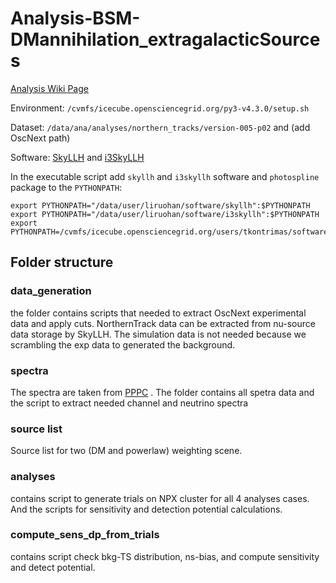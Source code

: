 # Analysis-BSM-DMannihilation_extragalacticSources

[Analysis Wiki Page](https://wiki.icecube.wisc.edu/index.php/DM_annihilation_from_SMBH_as_point_source)

Environment: `/cvmfs/icecube.opensciencegrid.org/py3-v4.3.0/setup.sh`

Dataset: `/data/ana/analyses/northern_tracks/version-005-p02` and (add OscNext path)

Software: [SkyLLH](https://github.com/icecube/skyllh/tree/dm) and [i3SkyLLH](https://github.com/icecube/i3skyllh/tree/https://github.com/icecube/skyllh/tree/dm)

In the executable script add `skyllh` and `i3skyllh` software and `photospline` package to the `PYTHONPATH`:

```
export PYTHONPATH="/data/user/liruohan/software/skyllh":$PYTHONPATH
export PYTHONPATH="/data/user/liruohan/software/i3skyllh":$PYTHONPATH
export PYTHONPATH=/cvmfs/icecube.opensciencegrid.org/users/tkontrimas/software/photospline_v2.2.0/:$PYTHONPATH
```

## Folder structure

### data_generation
the folder contains scripts that needed to extract OscNext experimental data and apply cuts. NorthernTrack data can be extracted from nu-source data storage by SkyLLH. The simulation data is not needed because we scrambling the exp data to generated the background.

### spectra
The spectra are taken from [PPPC](http://www.marcocirelli.net/PPPC4DMID.html) . The folder contains all spetra data and the script to extract needed channel and neutrino spectra

### source list
Source list for two (DM and powerlaw) weighting scene.

### analyses
contains script to generate trials on NPX cluster for all 4 analyses cases. And the scripts for sensitivity and detection potential calculations.

### compute_sens_dp_from_trials
contains script check bkg-TS distribution, ns-bias, and compute sensitivity and detect potential.
